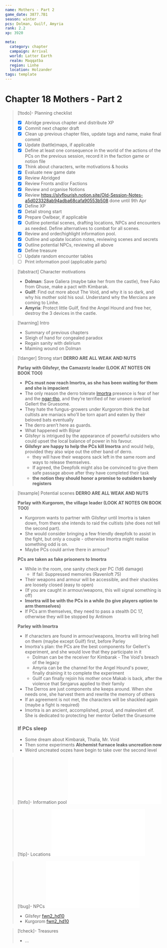 ```yaml
---
name: Mothers - Part 2
game_date: 3877.7B1
season: winter
pcs: Dolman, Guilf, Amyria
rank: 2.2
xp: 3920

meta:
  category: chapter
  campaign: Arrival
  world: Latter Earth
  realm: Maqqatba
  region: Linhe
  location: Holzander
tags: template
---
```

# Chapter 18 Mothers - Part 2

> [!todo]- Planning checklist
> - [x] Abridge previous chapter and distribute XP
> - [x] Commit next chapter draft
> - [x] Clean up previous chapter files, update tags and name, make final commit
> - [x] Update (battle)maps, if applicable
> - [x] Define at least one consequence in the world of the actions of the PCs on the previous session, record it in the faction game or notion file
> - [x] Think about characters, write motivations & hooks
> - [x] Evaluate new game date
> - [x] Review Abridged
> - [x] Review Fronts and/or Factions 
> - [x] Review and organise Notions
> - [x] Review https://slyflourish.notion.site/Old-Session-Notes-a5d023328ab94adba68cafa90553b508 done until 9th Apr
> - [x] Define XP
> - [x] Detail strong start
> - [x] Prepare Owlbear, if applicable
> - [x] Outline potential scenes, drafting locations, NPCs and encounters as needed. Define alternatives to combat for all scenes.
> - [x] Review and order/highlight information pool.
> - [x] Outline and update location notes, reviewing scenes and secrets
> - [x] Outline potential NPCs, reviewing all above
> - [x] Define treasure
> - [ ] Update random encounter tables
> - [ ] Print information pool (applicable parts)

> [!abstract] Character motivations
> - **Dolman**: Save Galiera (maybe take her from the castle), free Fuko from Ghuse, make a pact with Kimbarak.
> - **Guilf**: Find out more about The Void, and why it is so dark, and why his mother sold his soul. Understand why the Mercians are coming to Linhe.
> - **Amyria**: Protect little Guilf, find the Angel Hound and free her, destroy the 3 devices in the castle.

> [!warning] Intro
> - Summary of previous chapters
> - Sleigh of hand for congealed paradox
> - Regain sanity with delirium 
> - Maiming wound on Dolman 

> [!danger] Strong start
> **DERRO ARE ALL WEAK AND NUTS**
> 
> **Parlay with Gilsfeyr, the Camazotz leader (LOOK AT NOTES ON BOOK TOO)**
> - **PCs must now reach Imortra, as she has been waiting for them and she is impacient**
> - The only reason the derro tolerate [Imortra](../npcs/Imortra.md) presence is fear of her and the [ngar-tho](../../_gm/statblocks/ngar-tho.md), and they’re terrified of her unseen overlord Gellert the Gruesome.
> - They hate the fungus-growers under Kurgorom think the bat cultists are maniacs who’ll be torn apart and eaten by their beloved bats eventually
> - The derro aren’t here as guards.
> - What happened with Bijnar
> - Gilsfeyr is intrigued by the appearance of powerful outsiders who could upset the local balance of power in his favour.
> - **Gilsfeyr are happy to help the PCs kill Imortra** and would help, provided they also wipe out the other band of derro.
> 	- they will have their weapons sack left in the same room and ways to release themselves.
> 	- If agreed, the Deepfolk might also be convinced to give them safe passage above after they have completed their task
> 	- **the notion they should honor a promise to outsiders barely registers**

> [!example] Potential scenes
> **DERRO ARE ALL WEAK AND NUTS**
> 
> **Parlay with Kurgorom, the village leader (LOOK AT NOTES ON BOOK TOO)**
> - Kurgorom wants to partner with Gilsfeyr until Imortra is taken down, from there she intends to raid the cultists (she does not tell the second part).
> - She would consider bringing a few friendly deepfolk to assist in the fight, but only a couple - otherwise Imortra might realise something odd is on.
> - Maybe PCs could arrive there in armour?
> 
> **PCs are taken as fake prisoners to Imortra**
> - While in the room, one sanity check per PC (1d6 damage)
> 	- If fail: Suppressed memories (Ravenloft 75)
> - Their weapons and armour will be accessible, and their shackles are loosely closed (easy to open)
> - (If you are caught in armour/weapons, this will signal something is off)
> - **Imortra will be with the PCs in a while (to give players option to arm themselves)**
> - If PCs arm themselves, they need to pass a stealth DC 17, otherwise they will be stopped by Antinom
> 
> **Parley with Imortra**
> - If characters are found in armour/weapons, Imortra will bring hell on them (maybe except Guilf) first, before Parley
> - Imortra's plan: the PCs are the best components for Gellert's experiment, and she would love that they participate in it
> 	- Dolman can be the receiver for Kimbarak - The Void's breach of the legacy
> 	- Amyria can be the channel for the Angel Hound's power, finally draining it to complete the experiment
> 	- Guilf can finally rejoin his mother once Makab is back, after the violence that Sergarus applied to their family
> - The Derros are just components she keeps around. When she needs one, she harvest them and rewrite the memory of others
> - If an agreement is not met, the characters will be shackled again (maybe a fight is required)
> - Imortra is an ancient, accomplished, proud, and malevolent elf. She is dedicated to protecting her mentor Gellert the Gruesome
> 
> ### If PCs sleep
> - Some dream about Kimbarak, Thalia, Mr. Void
> - Then some experiments 
> **Alchemist furnace leaks uncreation now**
> - Weird uncreated oozes have begin to take over the second level

> [!info]- Information pool
> ![Information Pool](arrival/_informationPool.md)

> [!tip]- Locations
> ![Castle of Holzander Level 4](arrival/locations/holzanderCastleL4.md#Castle%20of%20Holzander%20Level%204)

> [!bug]- NPCs
> ![Imortra](../npcs/Imortra.md)
> 
> - Gilsfeyr [fwn2_hd10](../../_gm/statblocks/fwn2_hd10.md)
> - Kurgorom [fwn2_hd10](../../_gm/statblocks/fwn2_hd10.md)

> [!check]- Treasures
> - ...

